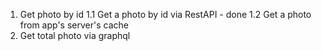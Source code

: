 1. Get photo by id
1.1 Get a photo by id via RestAPI - done
1.2 Get a photo from app's server's cache 
2. Get total photo via graphql